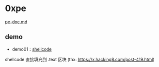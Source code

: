 # 0xpe

[pe-doc.md](./doc.md)

## demo

- demo01：[shellcode](./demo/shellcode/main.go)

shellcode 直接填充到 .text 区块 (thx: https://x.hacking8.com/post-419.html)
